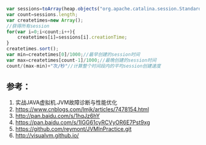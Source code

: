 



```js
var sessions=toArray(heap.objects("org.apache.catalina.session.StandardSession"));
var count=sessions.length;
var createtimes=new Array();
//获得所有session
for(var i=0;i<count;i++){
	createtimes[i]=sessions[i].creationTime;
}
createtimes.sort();
var min=createtimes[0]/1000;//最早创建的session时间
var max=createtimes[count-1]/1000;//最晚创建的session时间
count/(max-min)+"次/秒"//计算整个时间段内的平均session创建速度
```




## 参考：

1. 实战JAVA虚拟机.JVM故障诊断与性能优化
2. https://www.cnblogs.com/lmjk/articles/7478154.html
3. http://pan.baidu.com/s/1hqJz6hY
4. https://pan.baidu.com/s/1IGG61cyRCVyOR6E7Pst9xg
5. https://github.com/reymont/JVMInPractice.git
6. http://visualvm.github.io/